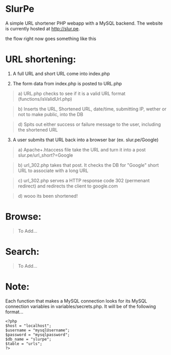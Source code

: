 SlurPe
======

A simple URL shortener PHP webapp with a MySQL backend. The website is currently hosted at http://slur.pe.

the flow right now goes something like this

URL shortening:
===============

1) A full URL and short URL come into index.php

2) The form data from index.php is posted to URL.php

>a) URL.php checks to see if it is a valid URL format (functions/isValidUrl.php)
        
>b) Inserts the URL, Shortened URL, date/time, submitting IP, wether or not to make public, into the DB
        
>d) Spits out either success or failure message to the user, including the shortened URL

3) A user submits that URL back into a browser bar (ex. slur.pe/Google)

>a) Apache+.htaccess file take the URL and turn it into a post slur.pe/url_short?=Google
        
>b) url_302.php takes that post. It checks the DB for "Google" short URL to associate with a long URL
        
>c) url_302.php serves a HTTP response code 302 (permenant redirect) and redirects the client to google.com
        
>d) wooo its been shortened!

Browse:
=======

>To Add...


Search:
=======

>To Add...
        

Note:
=====

Each function that makes a MySQL connection looks for its MySQL connection variables in variables/secrets.php. It will be of the following format...

```
<?php
$host = "localhost";
$username = "mysqlUsername";
$password = "mysqlpassword";
$db_name = "slurpe";
$table = "urls";
?>
```
